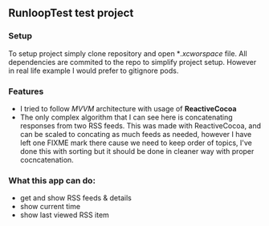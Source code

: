 ## RunloopTest test project
### Setup
To setup project simply clone repository and open **.xcworspace* file. All dependencies are commited to the repo to simplify project setup. However in real life example I would prefer to gitignore pods.

### Features

* I tried to follow *MVVM* architecture with usage of **ReactiveCocoa**
* The only complex algorithm that I can see here is concatenating responses from two RSS feeds. This was made with ReactiveCocoa, and can be scaled to concating as much feeds as needed, however I have left one FIXME mark there cause we need to keep order of topics, I've done this with sorting but it should be done in cleaner way with proper cocncatenation.

### What this app can do:

* get and show RSS feeds & details
* show current time
* show last viewed RSS item


